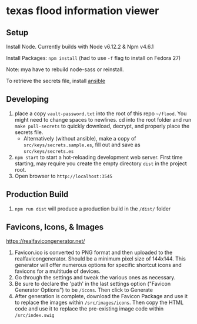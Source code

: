 # texas flood information viewer

## Setup

Install Node.
Currently builds with Node v6.12.2 & Npm v4.6.1

Install Packages: `npm install` (had to use `-f` flag to install on Fedora 27)

Note: mya have to rebuild node-sass or reinstall.

To retrieve the secrets file, install [ansible](http://www.ansible.com/)

## Developing

1. place a copy `vault-password.txt` into the root of this repo `~/flood`. You might need to change spaces to newlines. cd into the root folder and run `make pull-secrets` to quickly download, decrypt, and properly place the secrets file.
    * Alternatively (without ansible), make a copy of `src/keys/secrets.sample.es`, fill out and save as `src/keys/secrets.es`
1. `npm start` to start a hot-reloading development web server. First time starting, may require you create the empty directory `dist` in the project root.
1. Open browser to `http://localhost:3545`

## Production Build

1. `npm run dist` will produce a production build in the `/dist/` folder

## Favicons, Icons, & Images

https://realfavicongenerator.net/
1. Favicon.ico is converted to PNG format and then uploaded to the realfavicongenerator. Should be a minimum pixel size of 144x144. This generator will offer numerous options for specific shortcut icons and favicons for a multitude of devices.
1. Go through the settings and tweak the various ones as necessary.
1. Be sure to declare the 'path' in the last settings option ("Favicon Generator Options") to be `/icons`. Then click to Generate
1. After generation is complete, download the Favicon Package and use it to replace the images within `/src/images/icons`. Then copy the HTML code and use it to replace the pre-existing image code within `/src/index.swig`
